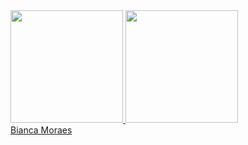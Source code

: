 <div>
  <a href="https://github.com/Bibiper">
  <img height="180em" src="https://github-readme-stats.vercel.app/api?username=Bibiper&show_icons=true&theme=dracula&include_all_commits=true&count_private=true"/>
  <img height="180em" src="https://github-readme-stats.vercel.app/api/top-langs/?username=Bibiper&layout=compact&langs_count=7&theme=dracula"/>
</div>

<script src="https://platform.linkedin.com/badges/js/profile.js" async defer type="text/javascript"></script>        

<div class="badge-base LI-profile-badge" data-locale="pt_BR" data-size="medium" data-theme="dark" data-type="VERTICAL" data-vanity="bianca-moraes-917549156" data-version="v1"><a class="badge-base__link LI-simple-link" href="https://br.linkedin.com/in/bianca-moraes-917549156?trk=profile-badge">Bianca Moraes</a></div>   
